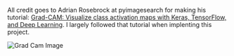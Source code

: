 All credit goes to Adrian Rosebrock at pyimagesearch for making his tutorial: [Grad-CAM: Visualize class activation maps with Keras, TensorFlow, and Deep Learning](https://www.pyimagesearch.com/2020/03/09/grad-cam-visualize-class-activation-maps-with-keras-tensorflow-and-deep-learning/). I largely followed that tutorial when implenting this project.

![Grad Cam Image](gradCamPhoto.png)
